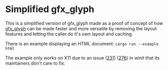 # Simplified gfx_glyph

This is a simplified version of gfx_glyph made as a proof of concept of how [gfx_glyph](https://github.com/alexheretic/glyph-brush) can be made faster and more versatile by removing the layout features and letting the caller do it's own layout and caching.

There is an example displaying an HTML document: `cargo run --example html`

The example only works on X11 due to an issue ([231](https://github.com/tomaka/winit/issues/231)) ([276](https://github.com/tomaka/winit/issues/276)) in winit that its maintainers don't care to fix.
